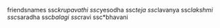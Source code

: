 friendsnames
ssc*krupavathi
ssc*yesodha
ssc*teja
ssc*lavanya
ssc*lakshmi
ssc*saradha
ssc*balagi
ssc*ravi
ssc*bhavani

